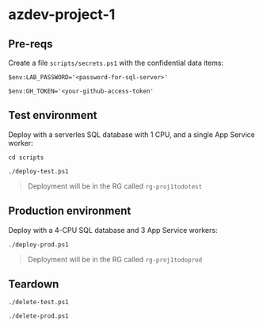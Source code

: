# azdev-project-1

## Pre-reqs

Create a file `scripts/secrets.ps1` with the confidential data items:

```
$env:LAB_PASSWORD='<password-for-sql-server>'

$env:GH_TOKEN='<your-github-access-token'
```

## Test environment

Deploy with a serverles SQL database with 1 CPU, and a single App Service worker:

```
cd scripts

./deploy-test.ps1
```

> Deployment will be in the RG called `rg-proj1todotest`


## Production environment

Deploy with a 4-CPU SQL database and 3 App Service workers:

```
./deploy-prod.ps1
```

> Deployment will be in the RG called `rg-proj1todoprod`

## Teardown

```
./delete-test.ps1

./delete-prod.ps1
```